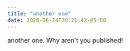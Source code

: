 ```yaml
---
title: "another one"
date: 2020-06-24T20:21:42-05:00
---
```


another one. Why aren't you published!
